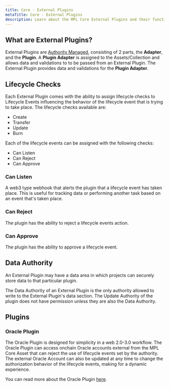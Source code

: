 ```yaml
---
title: Core - External Plugins
metaTitle: Core - External Plugins
description: Learn about the MPL Core External Plugins and their functionality.
---
```


## What are External Plugins?

External Plugins are [Authority Managed](/core/plugins#authority-managed-plugins), consisting of 2 parts, the **Adapter**, and the **Plugin**. A **Plugin Adapter** is assigned to the Assets/Collection and allows data and validations to to be passed from an External Plugin. The External Plugin provides data and validations for the **Plugin Adapter**.

## Lifecycle Checks

Each External Plugin comes with the ability to assign lifecycle checks to Lifecycle Events influencing the behavior of the lifecycle event that is trying to take place. The lifecycle checks available are:

- Create
- Transfer
- Update
- Burn

Each of the lifecycle events can be assigned with the following checks:

- Can Listen
- Can Reject
- Can Approve

### Can Listen

A web3 type webhook that alerts the plugin that a lifecycle event has taken place. This is useful for tracking data or performing another task based on an event that's taken place.

### Can Reject

The plugin has the ability to reject a lifecycle events action.

### Can Approve

The plugin has the ability to approve a lifecycle event.

## Data Authority

An External Plugin may have a data area in which projects can securely store data to that particular plugin.

The Data Authority of an External Plugin is the only authority allowed to write to the External Plugin's data section. The Update Authority of the plugin does not have permission unless they are also the Data Authority.

## Plugins

### Oracle Plugin

The Oracle Plugin is designed for simplicity in a web 2.0-3.0 workflow. The Oracle Plugin can access onchain Oracle accounts external from the MPL Core Asset that can reject the use of lifecycle events set by the authority. The external Oracle Account can also be updated at any time to change the authorization behavior of the lifecycle events, making for a dynamic experience.

You can read more about the Oracle Plugin [here](/core//external-plugins/oracle).
